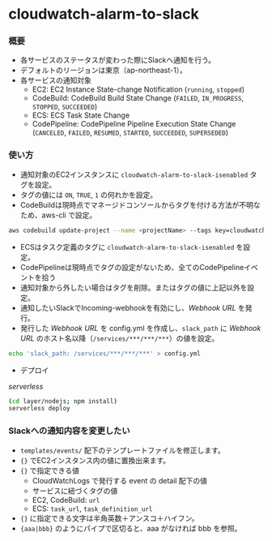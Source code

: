 # cloudwatch-alarm-to-slack

### 概要

- 各サービスのステータスが変わった際にSlackへ通知を行う。
- デフォルトのリージョンは東京（ap-northeast-1）。
- 各サービスの通知対象
  - EC2: EC2 Instance State-change Notification (`running`, `stopped`)
  - CodeBuild: CodeBuild Build State Change (`FAILED`, `IN_PROGRESS`, `STOPPED`, `SUCCEEDED`)
  - ECS: ECS Task State Change
  - CodePipeline: CodePipeline Pipeline Execution State Change (`CANCELED`, `FAILED`, `RESUMED`, `STARTED`, `SUCCEEDED`, `SUPERSEDED`)

### 使い方

- 通知対象のEC2インスタンスに `cloudwatch-alarm-to-slack-isenabled` タグを設定。
- タグの値には `ON`, `TRUE`, `1` の何れかを設定。
- CodeBuildは現時点でマネージドコンソールからタグを付ける方法が不明なため、aws-cli で設定。
```sh
aws codebuild update-project --name <projectName> --tags key=cloudwatch-alarm-to-slack-isenabled,value=1
```
- ECSはタスク定義のタグに `cloudwatch-alarm-to-slack-isenabled` を設定。
- CodePipelineは現時点でタグの設定がないため、全てのCodePipelineイベントを拾う
- 通知対象から外したい場合はタグを削除。またはタグの値に上記以外を設定。
- 通知したいSlackでIncoming-webhookを有効にし、*Webhook URL* を発行。
- 発行した *Webhook URL* を config.yml を作成し、`slack_path` に *Webhook URL* のホスト名以降（`/services/***/***/***`）の値を設定。

```sh
echo 'slack_path: /services/***/***/***' > config.yml
```

- デプロイ

*serverless*
```sh
(cd layer/nodejs; npm install)
serverless deploy
```

### Slackへの通知内容を変更したい

- `templates/events/` 配下のテンプレートファイルを修正します。
- `{}` でEC2インスタンス内の値に置換出来ます。
- `{}` で指定できる値
  - CloudWatchLogs で発行する event の detail 配下の値
  - サービスに紐づくタグの値
  - EC2, CodeBuild: `url`
  - ECS: `task_url`, `task_definition_url`
- `{}` に指定できる文字は半角英数＋アンスコ＋ハイフン。
- `{aaa|bbb}` のようにパイプで区切ると、aaa がなければ bbb を参照。

